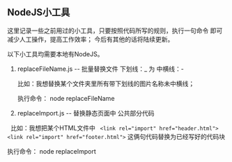## NodeJS小工具

这里记录一些之前用过的小工具，只要按照代码所写的规则，执行一句命令 即可减少人工操作，提高工作效率；
今后有其他的话将陆续更新。

以下小工具均需要本地有NodeJS。

1. replaceFileName.js -- 批量替换文件 下划线：_ 为 中横线：-

   比如：我想替换某个文件夹里所有带下划线的图片名称未中横线；

   执行命令： node replaceFileName 

2. replaceImport.js -- 替换静态页面中 公共部分代码

   比如：我想把某个HTML文件中 ``` <link rel="import" href="header.html"> <link rel="import" href="footer.html">``` 这俩句代码替换为已经写好的代码块

   执行命令： node replaceImport


